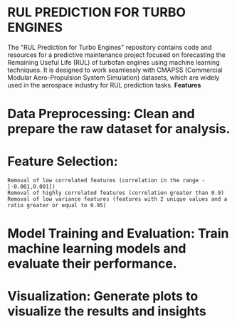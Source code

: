 # RUL PREDICTION FOR TURBO ENGINES
The "RUL Prediction for Turbo Engines" repository contains code and resources for a predictive maintenance project focused on forecasting the Remaining Useful Life (RUL) of turbofan engines using machine learning techniques.
It is designed to work seamlessly with CMAPSS (Commercial Modular Aero-Propulsion System Simulation) datasets, which are widely used in the aerospace industry for RUL prediction tasks. 
**Features**
  # Data Preprocessing: Clean and prepare the raw dataset for analysis.
  # Feature Selection:
    Removal of low correlated features (correlation in the range - [-0.001,0.001])
    Removal of highly correlated features (correlation greater than 0.9)
    Removal of low variance features (features with 2 unique values and a ratio greater or equal to 0.95)
  # Model Training and Evaluation: Train machine learning models and evaluate their performance.
  # Visualization: Generate plots to visualize the results and insights
